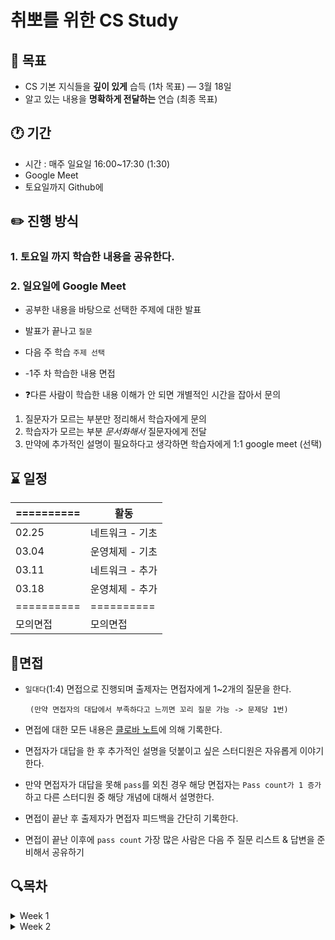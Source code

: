 # 취뽀를 위한 CS Study

## 📌 목표

- CS 기본 지식들을 **깊이 있게** 습득 (1차 목표) — 3월 18일
- 알고 있는 내용을 **명확하게 전달하는** 연습 (최종 목표)


## 🕐 기간

- 시간 : 매주 일요일 16:00~17:30 (1:30)
- Google Meet
- 토요일까지 Github에 


## ✏️ 진행 방식

### 1. 토요일 까지 학습한 내용을 공유한다.

### 2. 일요일에 Google Meet

- 공부한 내용을 바탕으로 선택한 주제에 대한 발표

- 발표가 끝나고 `질문`

- 다음 주 학습 `주제 선택`

- -1주 차 학습한 내용 면접

- ❓다른 사람이 학습한 내용 이해가 안 되면 개별적인 시간을 잡아서 문의
1.  질문자가 모르는 부분만 정리해서 학습자에게 문의
2.  학습자가 모르는 부분 *문서화해서* 질문자에게 전달
3. 만약에 추가적인 설명이 필요하다고 생각하면 학습자에게 1:1 google meet (선택)


## ⌛ 일정

|  ========== | 활동 |
| --- | --- |
| 02.25 | 네트워크 - 기초 |
| 03.04 | 운영체제 - 기초 |
| 03.11 | 네트워크 - 추가 |
| 03.18 | 운영체제 - 추가 |
| ========== | ========== |
| 모의면접 | 모의면접 |


## 🚩면접

- `일대다`(1:4) 면접으로 진행되며 출제자는 면접자에게 1~2개의 질문을 한다.

       (만약 면접자의 대답에서 부족하다고 느끼면 꼬리 질문 가능 -> 문제당 1번)

- 면접에 대한 모든 내용은 [클로바 노트](https://clovanote.naver.com/)에 의해 기록한다.

- 면접자가 대답을 한 후 추가적인 설명을 덧붙이고 싶은 스터디원은 자유롭게 이야기한다.

- 만약 면접자가 대답을 못해 `pass`를 외친 경우 해당 면접자는 `Pass count가 1 증가`하고 다른 스터디원 중 해당 개념에 대해서 설명한다.

- 면접이 끝난 후 출제자가 면접자 피드백을 간단히 기록한다.

- 면접이 끝난 이후에 `pass count` 가장 많은 사람은 다음 주 질문 리스트 & 답변을 준비해서 공유하기

## 🔍목차

<details>
 <summary>Week 1</summary>
 
 ### 1. **OSI 7**

### 2. **TCP/IP**

### 3. **HTTP / HTTPS**

### 4. 브라우저에 입력하고 엔터를 쳤을 때

### 5. [쿠키와 세션]()

### 6. [로드밸런서 → L7 스위치, L4 스위치]()

### 7. [IP(IPV4 , IPV6)](./송명우/IP.md)

### 8. [라우터와 스위치의 차이는?]()

### 9. [프록시 서버]()
 
</details>

<details>
 <summary>Week 2</summary>

1. 운영체제

2. 메모리 & 메모리 구조

3. 프로세스 , 스레드

4. CPU 스케줄링 , 알고리즘

5. 메모리 관리 전략

6. 스케줄러

7. 캐시의 지역성
 
</details>

